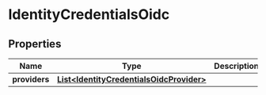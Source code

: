 

# IdentityCredentialsOidc


## Properties

| Name | Type | Description | Notes |
|------------ | ------------- | ------------- | -------------|
|**providers** | [**List&lt;IdentityCredentialsOidcProvider&gt;**](IdentityCredentialsOidcProvider.md) |  |  [optional] |



